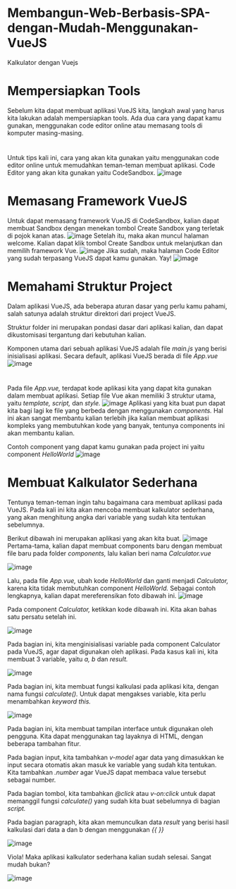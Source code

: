 # Membangun-Web-Berbasis-SPA-dengan-Mudah-Menggunakan-VueJS
Kalkulator dengan Vuejs
# Mempersiapkan Tools
Sebelum kita dapat membuat aplikasi VueJS kita, langkah awal yang harus kita lakukan adalah mempersiapkan tools. Ada dua cara yang dapat kamu gunakan, menggunakan code editor online atau memasang tools di komputer masing-masing.
#
Untuk tips kali ini, cara yang akan kita gunakan yaitu menggunakan code editor online untuk memudahkan teman-teman membuat aplikasi. Code Editor yang akan kita gunakan yaitu CodeSandbox.
![image](https://user-images.githubusercontent.com/92959023/152517673-fc25e124-f3f7-459b-a751-130b85ccde3a.png)
# Memasang Framework VueJS
Untuk dapat memasang framework VueJS di CodeSandbox, kalian dapat membuat Sandbox dengan menekan tombol Create Sandbox yang terletak di pojok kanan atas.
![image](https://user-images.githubusercontent.com/92959023/152518321-6c6a3294-3bee-4c1e-b052-0c3663892719.png)
Setelah itu, maka akan muncul halaman welcome. Kalian dapat klik tombol Create Sandbox untuk melanjutkan dan memilih framework Vue.
![image](https://user-images.githubusercontent.com/92959023/152528540-9a2ca2da-259b-4a0e-995c-8b3b162f6cf4.png)
Jika sudah, maka halaman Code Editor yang sudah terpasang VueJS dapat kamu gunakan. Yay!
![image](https://user-images.githubusercontent.com/92959023/152528602-14d470bc-755f-4b4e-8b8d-36db9dce691f.png)
# Memahami Struktur Project
Dalam aplikasi VueJS, ada beberapa aturan dasar yang perlu kamu pahami, salah satunya adalah struktur direktori dari project VueJS.

Struktur folder ini merupakan pondasi dasar dari aplikasi kalian, dan dapat dikustomisasi tergantung dari kebutuhan kalian.


Komponen utama dari sebuah aplikasi VueJS adalah file *main.js* yang berisi inisialisasi aplikasi. Secara default, aplikasi VueJS berada di file *App.vue*
![image](https://user-images.githubusercontent.com/92959023/152531791-d9a9d0d2-66af-42da-a930-43017f59ab0a.png)
#
Pada file *App.vue,* terdapat kode aplikasi kita yang dapat kita gunakan dalam membuat aplikasi. Setiap file Vue akan memiliki 3 struktur utama, yaitu *template, script,* dan *style.*
![image](https://user-images.githubusercontent.com/92959023/152542479-15c7fd35-6792-4d60-a38c-dd55b4700b6c.png)
Aplikasi yang kita buat pun dapat kita bagi lagi ke file yang berbeda dengan menggunakan *components.* Hal ini akan sangat membantu kalian terlebih jika kalian membuat aplikasi kompleks yang membutuhkan kode yang banyak, tentunya components ini akan membantu kalian.

Contoh component yang dapat kamu gunakan pada project ini yaitu component *HelloWorld*
![image](https://user-images.githubusercontent.com/92959023/152542988-efc7fff7-cb80-4088-81e4-beb81774e323.png)
# Membuat Kalkulator Sederhana
Tentunya teman-teman ingin tahu bagaimana cara membuat aplikasi pada VueJS. Pada kali ini kita akan mencoba membuat kalkulator sederhana, yang akan menghitung angka dari variable yang sudah kita tentukan sebelumnya.

Berikut dibawah ini merupakan aplikasi yang akan kita buat.
![image](https://user-images.githubusercontent.com/92959023/152543168-8ce19ffa-9e5b-4065-80ac-ddc6a9307392.png)
Pertama-tama, kalian dapat membuat components baru dengan membuat file baru pada folder *components,* lalu kalian beri nama *Calculator.vue*

![image](https://user-images.githubusercontent.com/92959023/152544452-c209abc5-68d8-4ab1-b88f-2bca222e305f.png)

Lalu, pada file *App.vue,* ubah kode *HelloWorld* dan ganti menjadi *Calculator,* karena kita tidak membutuhkan component *HelloWorld.* Sebagai contoh lengkapnya, kalian dapat mereferensikan foto dibawah ini.
![image](https://user-images.githubusercontent.com/92959023/152544700-36a3ef73-a3eb-4b74-b0c8-5ebd62965e76.png)

Pada component *Calculator,* ketikkan kode dibawah ini. Kita akan bahas satu persatu setelah ini.

![image](https://user-images.githubusercontent.com/92959023/152545518-70c690d4-5b11-4a7b-bd96-8d393274df07.png)

Pada bagian ini, kita menginisialisasi variable pada component Calculator pada VueJS, agar dapat digunakan oleh aplikasi. Pada kasus kali ini, kita membuat 3 variable, yaitu *a, b* dan *result.*

![image](https://user-images.githubusercontent.com/92959023/152545760-f5626125-ae24-43d1-9d0e-254152ed1356.png)

Pada bagian ini, kita membuat fungsi kalkulasi pada aplikasi kita, dengan nama fungsi *calculate().* Untuk dapat mengakses variable, kita perlu menambahkan *keyword this.*

![image](https://user-images.githubusercontent.com/92959023/152545994-92c6f711-f891-47fe-9add-0be5de315633.png)

Pada bagian ini, kita membuat tampilan interface untuk digunakan oleh pengguna. Kita dapat menggunakan tag layaknya di HTML, dengan beberapa tambahan fitur.

Pada bagian input, kita tambahkan *v-model* agar data yang dimasukkan ke input secara otomatis akan masuk ke variable yang sudah kita tentukan. Kita tambahkan *.number* agar VueJS dapat membaca value tersebut sebagai number.

Pada bagian tombol, kita tambahkan *@click* atau *v-on:click* untuk dapat memanggil fungsi *calculate()* yang sudah kita buat sebelumnya di bagian *script.*

Pada bagian paragraph, kita akan memunculkan data *result* yang berisi hasil kalkulasi dari data a dan b dengan menggunakan *{{ }}*

![image](https://user-images.githubusercontent.com/92959023/152546548-3e62ae16-e7d6-4c0c-b184-e79f146977ab.png)

Viola! Maka aplikasi kalkulator sederhana kalian sudah selesai. Sangat mudah bukan?

![image](https://user-images.githubusercontent.com/92959023/152546637-0520f7e7-4e77-44ea-bf7b-12a6ab2d85c8.png)

